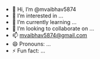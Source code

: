 - 👋 Hi, I’m @mvaibhav5874
- 👀 I’m interested in ...
- 🌱 I’m currently learning ...
- 💞️ I’m looking to collaborate on ...
- 📫 mvaibhav5874@gmail.com
- 😄 Pronouns: ...
- ⚡ Fun fact: ...

<!---
mvaibhav5874/mvaibhav5874 is a ✨ special ✨ repository because its `README.md` (this file) appears on your GitHub profile.
You can click the Preview link to take a look at your changes.
--->
